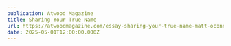 ```yaml
---
publication: Atwood Magazine
title: Sharing Your True Name
url: https://atwoodmagazine.com/essay-sharing-your-true-name-matt-oconnor/
date: 2025-05-01T12:00:00.000Z
---
```


